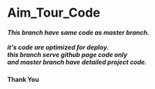 # Aim_Tour_Code
<h5>
This branch have same code as master branch. 
<br/>
<br/>
it's code are optimized for deploy.<br/>
this branch serve github page code only<br/>
and master branch have detailed project code.
</h5>
<h4>Thank You</h4>
